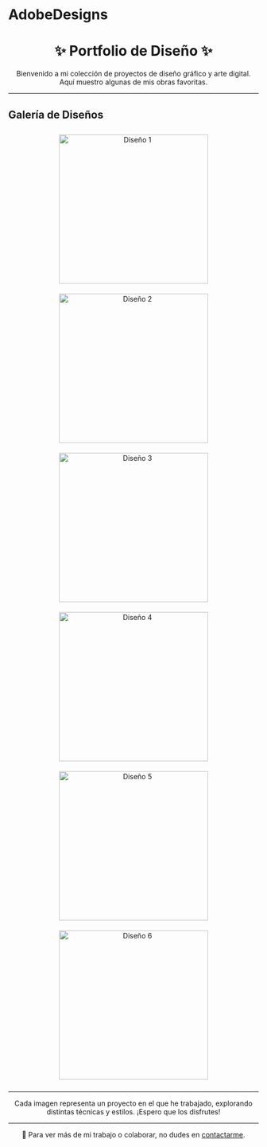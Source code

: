 # AdobeDesigns

<h1 align="center">✨ Portfolio de Diseño ✨</h1>

<p align="center">
  Bienvenido a mi colección de proyectos de diseño gráfico y arte digital. Aquí muestro algunas de mis obras favoritas.
</p>

---

## Galería de Diseños

<div align="center">
  <img src="images/cartellControlEsfinters" alt="Diseño 1" width="300px" style="margin: 10px;">
  <img src="images/design2.jpg" alt="Diseño 2" width="300px" style="margin: 10px;">
  <img src="images/design3.jpg" alt="Diseño 3" width="300px" style="margin: 10px;">
</div>
<div align="center">
  <img src="images/design4.jpg" alt="Diseño 4" width="300px" style="margin: 10px;">
  <img src="images/design5.jpg" alt="Diseño 5" width="300px" style="margin: 10px;">
  <img src="images/design6.jpg" alt="Diseño 6" width="300px" style="margin: 10px;">
</div>

---

<p align="center">
  Cada imagen representa un proyecto en el que he trabajado, explorando distintas técnicas y estilos. ¡Espero que los disfrutes!
</p>

---

<p align="center">
  📌 Para ver más de mi trabajo o colaborar, no dudes en <a href="mailto:joelc456789@gmail.com">contactarme</a>.
</p>
